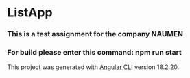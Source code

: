 # ListApp

### This is a test assignment for the company NAUMEN

### For build please enter this command: npm run start

This project was generated with [Angular CLI](https://github.com/angular/angular-cli) version 18.2.20.

